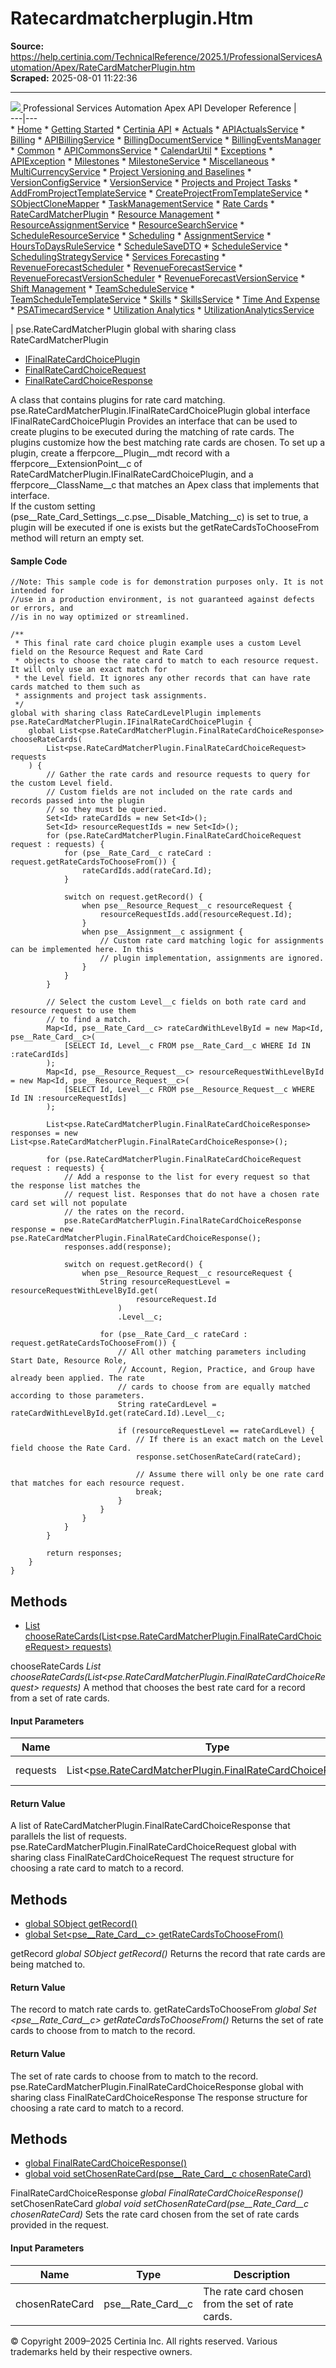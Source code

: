# Ratecardmatcherplugin.Htm

**Source:** https://help.certinia.com/TechnicalReference/2025.1/ProfessionalServicesAutomation/Apex/RateCardMatcherPlugin.htm  
**Scraped:** 2025-08-01 11:22:36

---

[ ![](https://help.certinia.com/api/resources/images/Logo.png) ](https://help.certinia.com/TechnicalReference/2025.1/ProfessionalServicesAutomation/Apex/Default.htm) Professional Services Automation Apex API Developer Reference |   
---|---  
    * [Home](https://help.certinia.com/TechnicalReference/2025.1/ProfessionalServicesAutomation/Apex/Default.htm)
    * [Getting Started](https://help.certinia.com/TechnicalReference/2025.1/ProfessionalServicesAutomation/Apex/)
      * [Certinia API](https://help.certinia.com/TechnicalReference/2025.1/ProfessionalServicesAutomation/Apex/GenericAPI.htm)
    * [Actuals](https://help.certinia.com/TechnicalReference/2025.1/ProfessionalServicesAutomation/Apex/)
      * [APIActualsService](https://help.certinia.com/TechnicalReference/2025.1/ProfessionalServicesAutomation/Apex/APIActualsService.htm)
    * [Billing](https://help.certinia.com/TechnicalReference/2025.1/ProfessionalServicesAutomation/Apex/)
      * [APIBillingService](https://help.certinia.com/TechnicalReference/2025.1/ProfessionalServicesAutomation/Apex/APIBillingService.htm)
      * [BillingDocumentService](https://help.certinia.com/TechnicalReference/2025.1/ProfessionalServicesAutomation/Apex/BillingDocumentService.htm)
      * [BillingEventsManager](https://help.certinia.com/TechnicalReference/2025.1/ProfessionalServicesAutomation/Apex/BillingEventsManager.htm)
    * [Common](https://help.certinia.com/TechnicalReference/2025.1/ProfessionalServicesAutomation/Apex/)
      * [APICommonsService](https://help.certinia.com/TechnicalReference/2025.1/ProfessionalServicesAutomation/Apex/APICommonsService.htm)
      * [CalendarUtil](https://help.certinia.com/TechnicalReference/2025.1/ProfessionalServicesAutomation/Apex/CalendarUtil.htm)
    * [Exceptions](https://help.certinia.com/TechnicalReference/2025.1/ProfessionalServicesAutomation/Apex/)
      * [APIException](https://help.certinia.com/TechnicalReference/2025.1/ProfessionalServicesAutomation/Apex/APIException.htm)
    * [Milestones](https://help.certinia.com/TechnicalReference/2025.1/ProfessionalServicesAutomation/Apex/)
      * [MilestoneService](https://help.certinia.com/TechnicalReference/2025.1/ProfessionalServicesAutomation/Apex/MilestoneService.htm)
    * [Miscellaneous](https://help.certinia.com/TechnicalReference/2025.1/ProfessionalServicesAutomation/Apex/)
      * [MultiCurrencyService](https://help.certinia.com/TechnicalReference/2025.1/ProfessionalServicesAutomation/Apex/MultiCurrencyService.htm)
    * [Project Versioning and Baselines](https://help.certinia.com/TechnicalReference/2025.1/ProfessionalServicesAutomation/Apex/)
      * [VersionConfigService](https://help.certinia.com/TechnicalReference/2025.1/ProfessionalServicesAutomation/Apex/VersionConfigService.htm)
      * [VersionService](https://help.certinia.com/TechnicalReference/2025.1/ProfessionalServicesAutomation/Apex/VersionService.htm)
    * [Projects and Project Tasks](https://help.certinia.com/TechnicalReference/2025.1/ProfessionalServicesAutomation/Apex/)
      * [AddFromProjectTemplateService](https://help.certinia.com/TechnicalReference/2025.1/ProfessionalServicesAutomation/Apex/AddFromProjectTemplateService.htm)
      * [CreateProjectFromTemplateService](https://help.certinia.com/TechnicalReference/2025.1/ProfessionalServicesAutomation/Apex/CreateProjectFromTemplateService.htm)
      * [SObjectCloneMapper](https://help.certinia.com/TechnicalReference/2025.1/ProfessionalServicesAutomation/Apex/SObjectCloneMapper.htm)
      * [TaskManagementService](https://help.certinia.com/TechnicalReference/2025.1/ProfessionalServicesAutomation/Apex/TaskManagementService.htm)
    * [Rate Cards](https://help.certinia.com/TechnicalReference/2025.1/ProfessionalServicesAutomation/Apex/)
      * [RateCardMatcherPlugin](https://help.certinia.com/TechnicalReference/2025.1/ProfessionalServicesAutomation/Apex/RateCardMatcherPlugin.htm)
    * [Resource Management](https://help.certinia.com/TechnicalReference/2025.1/ProfessionalServicesAutomation/Apex/)
      * [ResourceAssignmentService](https://help.certinia.com/TechnicalReference/2025.1/ProfessionalServicesAutomation/Apex/ResourceAssignmentService.htm)
      * [ResourceSearchService](https://help.certinia.com/TechnicalReference/2025.1/ProfessionalServicesAutomation/Apex/ResourceSearchService.htm)
      * [ScheduleResourceService](https://help.certinia.com/TechnicalReference/2025.1/ProfessionalServicesAutomation/Apex/ScheduleResourceService.htm)
    * [Scheduling](https://help.certinia.com/TechnicalReference/2025.1/ProfessionalServicesAutomation/Apex/)
      * [AssignmentService](https://help.certinia.com/TechnicalReference/2025.1/ProfessionalServicesAutomation/Apex/AssignmentService.htm)
      * [HoursToDaysRuleService](https://help.certinia.com/TechnicalReference/2025.1/ProfessionalServicesAutomation/Apex/HoursToDaysRuleService.htm)
      * [ScheduleSaveDTO](https://help.certinia.com/TechnicalReference/2025.1/ProfessionalServicesAutomation/Apex/ScheduleSaveDTO.htm)
      * [ScheduleService](https://help.certinia.com/TechnicalReference/2025.1/ProfessionalServicesAutomation/Apex/ScheduleService.htm)
      * [SchedulingStrategyService](https://help.certinia.com/TechnicalReference/2025.1/ProfessionalServicesAutomation/Apex/SchedulingStrategyService.htm)
    * [Services Forecasting](https://help.certinia.com/TechnicalReference/2025.1/ProfessionalServicesAutomation/Apex/)
      * [RevenueForecastScheduler](https://help.certinia.com/TechnicalReference/2025.1/ProfessionalServicesAutomation/Apex/RevenueForecastScheduler.htm)
      * [RevenueForecastService](https://help.certinia.com/TechnicalReference/2025.1/ProfessionalServicesAutomation/Apex/RevenueForecastService.htm)
      * [RevenueForecastVersionScheduler](https://help.certinia.com/TechnicalReference/2025.1/ProfessionalServicesAutomation/Apex/RevenueForecastVersionScheduler.htm)
      * [RevenueForecastVersionService](https://help.certinia.com/TechnicalReference/2025.1/ProfessionalServicesAutomation/Apex/RevenueForecastVersionService.htm)
    * [Shift Management](https://help.certinia.com/TechnicalReference/2025.1/ProfessionalServicesAutomation/Apex/)
      * [TeamScheduleService](https://help.certinia.com/TechnicalReference/2025.1/ProfessionalServicesAutomation/Apex/TeamScheduleService.htm)
      * [TeamScheduleTemplateService](https://help.certinia.com/TechnicalReference/2025.1/ProfessionalServicesAutomation/Apex/TeamScheduleTemplateService.htm)
    * [Skills](https://help.certinia.com/TechnicalReference/2025.1/ProfessionalServicesAutomation/Apex/)
      * [SkillsService](https://help.certinia.com/TechnicalReference/2025.1/ProfessionalServicesAutomation/Apex/SkillsService.htm)
    * [Time And Expense](https://help.certinia.com/TechnicalReference/2025.1/ProfessionalServicesAutomation/Apex/)
      * [PSATimecardService](https://help.certinia.com/TechnicalReference/2025.1/ProfessionalServicesAutomation/Apex/PSATimecardService.htm)
    * [Utilization Analytics](https://help.certinia.com/TechnicalReference/2025.1/ProfessionalServicesAutomation/Apex/)
      * [UtilizationAnalyticsService](https://help.certinia.com/TechnicalReference/2025.1/ProfessionalServicesAutomation/Apex/UtilizationAnalyticsService.htm)

|  pse.RateCardMatcherPlugin global with sharing class RateCardMatcherPlugin
  * [IFinalRateCardChoicePlugin](https://help.certinia.com/TechnicalReference/2025.1/ProfessionalServicesAutomation/Apex/RateCardMatcherPlugin.htm#IFinalRateCardChoicePlugin)
  * [FinalRateCardChoiceRequest](https://help.certinia.com/TechnicalReference/2025.1/ProfessionalServicesAutomation/Apex/RateCardMatcherPlugin.htm#FinalRateCardChoiceRequest)
  * [FinalRateCardChoiceResponse](https://help.certinia.com/TechnicalReference/2025.1/ProfessionalServicesAutomation/Apex/RateCardMatcherPlugin.htm#FinalRateCardChoiceResponse)

A class that contains plugins for rate card matching. pse.RateCardMatcherPlugin.IFinalRateCardChoicePlugin global interface IFinalRateCardChoicePlugin Provides an interface that can be used to create plugins to be executed during the matching of rate cards. The plugins customize how the best matching rate cards are chosen. To set up a plugin, create a fferpcore__Plugin__mdt record with a fferpcore__ExtensionPoint__c of RateCardMatcherPlugin.IFinalRateCardChoicePlugin, and a fferpcore__ClassName__c that matches an Apex class that implements that interface.   
If the custom setting (pse__Rate_Card_Settings__c.pse__Disable_Matching__c) is set to true, a plugin will be executed if one is exists but the getRateCardsToChooseFrom method will return an empty set.   

#### Sample Code
```
//Note: This sample code is for demonstration purposes only. It is not intended for
//use in a production environment, is not guaranteed against defects or errors, and
//is in no way optimized or streamlined.

/**
 * This final rate card choice plugin example uses a custom Level field on the Resource Request and Rate Card
 * objects to choose the rate card to match to each resource request. It will only use an exact match for
 * the Level field. It ignores any other records that can have rate cards matched to them such as
 * assignments and project task assignments.
 */
global with sharing class RateCardLevelPlugin implements pse.RateCardMatcherPlugin.IFinalRateCardChoicePlugin {
    global List<pse.RateCardMatcherPlugin.FinalRateCardChoiceResponse> chooseRateCards(
        List<pse.RateCardMatcherPlugin.FinalRateCardChoiceRequest> requests
    ) {
        // Gather the rate cards and resource requests to query for the custom Level field.
        // Custom fields are not included on the rate cards and records passed into the plugin
        // so they must be queried.
        Set<Id> rateCardIds = new Set<Id>();
        Set<Id> resourceRequestIds = new Set<Id>();
        for (pse.RateCardMatcherPlugin.FinalRateCardChoiceRequest request : requests) {
            for (pse__Rate_Card__c rateCard : request.getRateCardsToChooseFrom()) {
                rateCardIds.add(rateCard.Id);
            }

            switch on request.getRecord() {
                when pse__Resource_Request__c resourceRequest {
                    resourceRequestIds.add(resourceRequest.Id);
                }
                when pse__Assignment__c assignment {
                    // Custom rate card matching logic for assignments can be implemented here. In this
                    // plugin implementation, assignments are ignored.
                }
            }
        }

        // Select the custom Level__c fields on both rate card and resource request to use them
        // to find a match.
        Map<Id, pse__Rate_Card__c> rateCardWithLevelById = new Map<Id, pse__Rate_Card__c>(
            [SELECT Id, Level__c FROM pse__Rate_Card__c WHERE Id IN :rateCardIds]
        );
        Map<Id, pse__Resource_Request__c> resourceRequestWithLevelById = new Map<Id, pse__Resource_Request__c>(
            [SELECT Id, Level__c FROM pse__Resource_Request__c WHERE Id IN :resourceRequestIds]
        );

        List<pse.RateCardMatcherPlugin.FinalRateCardChoiceResponse> responses = new List<pse.RateCardMatcherPlugin.FinalRateCardChoiceResponse>();

        for (pse.RateCardMatcherPlugin.FinalRateCardChoiceRequest request : requests) {
            // Add a response to the list for every request so that the response list matches the
            // request list. Responses that do not have a chosen rate card set will not populate
            // the rates on the record.
            pse.RateCardMatcherPlugin.FinalRateCardChoiceResponse response = new pse.RateCardMatcherPlugin.FinalRateCardChoiceResponse();
            responses.add(response);

            switch on request.getRecord() {
                when pse__Resource_Request__c resourceRequest {
                    String resourceRequestLevel = resourceRequestWithLevelById.get(
                            resourceRequest.Id
                        )
                        .Level__c;

                    for (pse__Rate_Card__c rateCard : request.getRateCardsToChooseFrom()) {
                        // All other matching parameters including Start Date, Resource Role,
                        // Account, Region, Practice, and Group have already been applied. The rate
                        // cards to choose from are equally matched according to those parameters.
                        String rateCardLevel = rateCardWithLevelById.get(rateCard.Id).Level__c;

                        if (resourceRequestLevel == rateCardLevel) {
                            // If there is an exact match on the Level field choose the Rate Card.
                            response.setChosenRateCard(rateCard);

                            // Assume there will only be one rate card that matches for each resource request.
                            break;
                        }
                    }
                }
            }
        }

        return responses;
    }
}

```

## Methods
  * [List<FinalRateCardChoiceResponse> chooseRateCards(List<pse.RateCardMatcherPlugin.FinalRateCardChoiceRequest> requests)](https://help.certinia.com/TechnicalReference/2025.1/ProfessionalServicesAutomation/Apex/RateCardMatcherPlugin.htm#chooseRateCards0)

chooseRateCards _List <FinalRateCardChoiceResponse> chooseRateCards(List<pse.RateCardMatcherPlugin.FinalRateCardChoiceRequest> requests)_ A method that chooses the best rate card for a record from a set of rate cards.
#### Input Parameters
| Name | Type | Description  
---|---|---  
requests | List<[pse.RateCardMatcherPlugin.FinalRateCardChoiceRequest](https://help.certinia.com/TechnicalReference/2025.1/ProfessionalServicesAutomation/Apex/RateCardMatcherPlugin.htm#FinalRateCardChoiceRequest)> | A list of RateCardMatcherPlugin.FinalRateCardChoiceRequest.  
#### Return Value
A list of RateCardMatcherPlugin.FinalRateCardChoiceResponse that parallels the list of requests.
pse.RateCardMatcherPlugin.FinalRateCardChoiceRequest
global with sharing class FinalRateCardChoiceRequest
The request structure for choosing a rate card to match to a record.   

## Methods
  * [global SObject getRecord()](https://help.certinia.com/TechnicalReference/2025.1/ProfessionalServicesAutomation/Apex/RateCardMatcherPlugin.htm#getRecord0)
  * [global Set<pse__Rate_Card__c> getRateCardsToChooseFrom()](https://help.certinia.com/TechnicalReference/2025.1/ProfessionalServicesAutomation/Apex/RateCardMatcherPlugin.htm#getRateCardsToChooseFrom0)


getRecord
_global SObject getRecord()_
Returns the record that rate cards are being matched to.
#### Return Value
The record to match rate cards to.
getRateCardsToChooseFrom
_global Set <pse__Rate_Card__c> getRateCardsToChooseFrom()_
Returns the set of rate cards to choose from to match to the record.
#### Return Value
The set of rate cards to choose from to match to the record.
pse.RateCardMatcherPlugin.FinalRateCardChoiceResponse
global with sharing class FinalRateCardChoiceResponse
The response structure for choosing a rate card to match to a record.   

## Methods
  * [global FinalRateCardChoiceResponse()](https://help.certinia.com/TechnicalReference/2025.1/ProfessionalServicesAutomation/Apex/RateCardMatcherPlugin.htm#FinalRateCardChoiceResponse0)
  * [global void setChosenRateCard(pse__Rate_Card__c chosenRateCard)](https://help.certinia.com/TechnicalReference/2025.1/ProfessionalServicesAutomation/Apex/RateCardMatcherPlugin.htm#setChosenRateCard0)


FinalRateCardChoiceResponse
_global FinalRateCardChoiceResponse()_
setChosenRateCard
_global void setChosenRateCard(pse__Rate_Card__c chosenRateCard)_
Sets the rate card chosen from the set of rate cards provided in the request.
#### Input Parameters
Name | Type | Description  
---|---|---  
chosenRateCard | pse__Rate_Card__c | The rate card chosen from the set of rate cards.  
© Copyright 2009–2025 Certinia Inc. All rights reserved. Various trademarks held by their respective owners. 
